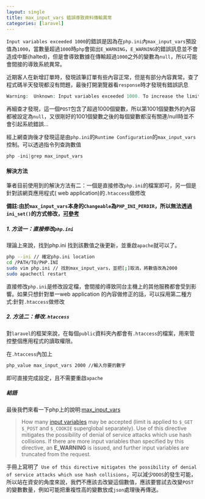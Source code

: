 ```yaml
---
layout: single
title: max_input_vars 錯誤導致資料傳輸異常
categories: [laravel]
---
```


`Input variables exceeded 1000`的錯誤是因為在`php.ini`內`max_input_vars`預設值為`1000`，當數量超過`1000`時`php`會拋出`E_WARNING`，`E_WARNING`的錯誤訊息並不會造成中斷(halted)，但是會導致數據在傳輸超過`1000`之外的變數為`null`，所以可能會間接的導致系統異常。

近期客人在新增訂單時，發現該筆訂單有些內容正常，但是有部分內容異常。查了程式碼半天發現都沒有問題，最後打開瀏覽器看`response`時才發現有錯誤訊息

```php
Warning:  Unknown: Input variables exceeded 1000. To increase the limit change max_input_vars in php.ini. in Unknown on line 0<br />
```

再細查才發現，這一個`POST`包含了超過1000個變數，所以第1001個變數外的內容都被設定為`null`，又很剛好的1001個變數之後的每個變數都沒有關連/null時並不會引起系統錯誤...

經上網查詢後才發現這是由`php.ini`的`Runtime Configuration`的`max_input_vars`控制。可以透過指令列查詢數值

```php
php -ini|grep max_input_vars
```



#### 解決方法

筆者目前使用到的解決方法有二：一個是直接修改`php.ini`的檔案即可，另一個是針對該網頁應用程式( web application)的`.htaccess`做修改

**備註:由於`max_input_vars`本身的`Changeable`為`PHP_INI_PERDIR`，所以無法透過`ini_set()`的方式修改，[可參考](http://www.php.net/manual/en/configuration.changes.modes.php)**

##### 1. 方法一：直接修改`php.ini`

理論上來說，找到php.ini 找到該數值之後更新，並重啟`apache`就可以了。

```bash
php --ini // 確定php.ini location
cd /PATH/TO/PHP.INI
sudo vim php.ini // 找到max_input_vars，並把[;]取消，將數值改為2000
sudo apachectl restart
```

直接修改`php.ini`是修改設定檔，會間接的導致同台主機上的其他服務都會受到影響。如果只想針對單一web application 的內容做修正的話，可以採用第二種方式:針對`.htaccess`做修改

##### 2. 方法二：修改`.htaccess`

對`laravel`的框架來說，在每個`public`資料夾內都會有`.htaccess`的檔案，用來管控整個應用程式的讀取權限。

在`.htaccess`內加上

```bash
php_value max_input_vars 2000 //輸入你要的數字
```

即可直接完成設定，且不需要重啟`apache`

##### 結語

最後我們來看一下php上的說明:[max_input_vars](http://php.net/manual/en/info.configuration.php#ini.max-input-vars)

>How many [input variables](http://php.net/manual/en/language.variables.external.php) may be accepted (limit is applied to `$_GET` `$_POST` and `$_COOKIE` superglobal separately). Use of this directive mitigates the possibility of denial of service attacks which use hash collisions. If there are more input variables than specified by this directive, an **E_WARNING** is issued, and further input variables are truncated from the request.

手冊上寫明了` Use of this directive mitigates the possibility of denial of service attacks which use hash collisions`，可以減少`DDOS`的發生可能，所以站在資安的角度來說，我們不應該去改變這個數值，應該要嘗試去改變`POST`的變數數量，例如可能把重複性高的變數放成`json`處理後再傳送。